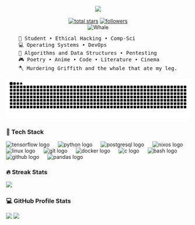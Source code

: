 <p align="center">
  <a href="https://github.com/flvr-soda/readme-typing-svg">
    <img src="https://readme-typing-svg.demolab.com/?lines=Call%20me%20Ismael.;Technophilosopher%20and%20Rioting%20Archmage.;Science,%20Engineering,%20Development%20and%20Hacking!&font=Fira%20Code&center=true&width=1000&height=45&color=A7A459&vCenter=true&pause=1000&size=25" /></a>
</p>

<p align="center">

  
  <a href="https://github.com/flvr-soda?tab=repositories&sort=stargazers">
    <img alt="total stars" title="Total stars on GitHub" src="https://custom-icon-badges.demolab.com/github/stars/flvr-soda?color=55960c&style=for-the-badge&labelColor=488207&logo=star"/></a>
  <a href="https://github.com/flvr-soda?tab=followers">
    <img alt="followers" title="Follow me on Github" src="https://custom-icon-badges.demolab.com/github/followers/flvr-soda?color=236ad3&labelColor=1155ba&style=for-the-badge&logo=person-add&label=Follow&logoColor=white"/></a>
  <br><img src="https://raw.githubusercontent.com/Tarikul-Islam-Anik/Animated-Fluent-Emojis/master/Emojis/Animals/Whale.png" alt="Whale" width="20%" /></br>
</p>

<pre>
    💼 Student • Ethical Hacking • Comp-Sci 
    💻 Operating Systems • DevOps 
    📖 Algorithms and Data Structures • Pentesting
    🎮 Poetry • Anime • Code • Literature • Cinema
    🪓 Murdering Griffith and the whale that ate my leg.
</pre>

<picture>
  <source media="(prefers-color-scheme: dark)" srcset="https://raw.githubusercontent.com/flvr-soda/flvr-soda/output/github-snake-dark.svg" />
  <source media="(prefers-color-scheme: light)" srcset="https://raw.githubusercontent.com/flvr-soda/flvr-soda/output/github-snake.svg" />
  <img alt="github-snake" src="https://raw.githubusercontent.com/flvr-soda/flvr-soda/output/github-snake.svg" />
</picture>

 <h3>💾 Tech Stack </h3>
<div align="left">
  <img src="https://cdn.jsdelivr.net/gh/devicons/devicon/icons/tensorflow/tensorflow-original.svg" height="38" alt="tensorflow logo"  />
  <img width="15" />
  <img src="https://cdn.jsdelivr.net/gh/devicons/devicon/icons/python/python-original.svg" height="38" alt="python logo"  />
  <img width="15" />
  <img src="https://cdn.jsdelivr.net/gh/devicons/devicon/icons/postgresql/postgresql-original-wordmark.svg" height="38" alt="postgresql logo"  />
  <img width="15" />
  <img src="https://cdn.jsdelivr.net/gh/devicons/devicon/icons/nixos/nixos-original.svg" height="38" alt="nixos logo"  />
  <img width="15" />
  <img src="https://cdn.jsdelivr.net/gh/devicons/devicon/icons/linux/linux-original.svg" height="38" alt="linux logo"  />
  <img width="15" />
  <img src="https://cdn.jsdelivr.net/gh/devicons/devicon/icons/git/git-original.svg" height="38" alt="git logo"  />
  <img width="15" />
  <img src="https://skillicons.dev/icons?i=docker" height="38" alt="docker logo"  />
  <img width="15" />
  <img src="https://cdn.jsdelivr.net/gh/devicons/devicon/icons/c/c-original.svg" height="38" alt="c logo"  />
  <img width="15" />
  <img src="https://cdn.simpleicons.org/gnubash/4EAA25" height="38" alt="bash logo"  />
  <img width="15" />
  <img src="https://skillicons.dev/icons?i=github" height="38" alt="github logo"  />
  <img width="15" />
  <img src="https://cdn.jsdelivr.net/gh/devicons/devicon/icons/pandas/pandas-original-wordmark.svg" height="38" alt="pandas logo"  />
</div>


 <h3>🔥 Streak Stats</h3>
<a> <img src="http://github-readme-streak-stats.herokuapp.com?user=flvr-soda&theme=gruvbox&exclude_days=Sun%2CSat" > </a>

 <h3>💻 GitHub Profile Stats</h3>
<a> <img src="https://github-readme-stats.vercel.app/api?username=flvr-soda&show_icons=true&theme=gruvbox"> </a>
<a> <img src="https://github-readme-stats.vercel.app/api/top-langs/?username=flvr-soda&layout=compact&theme=gruvbox"> </a>



